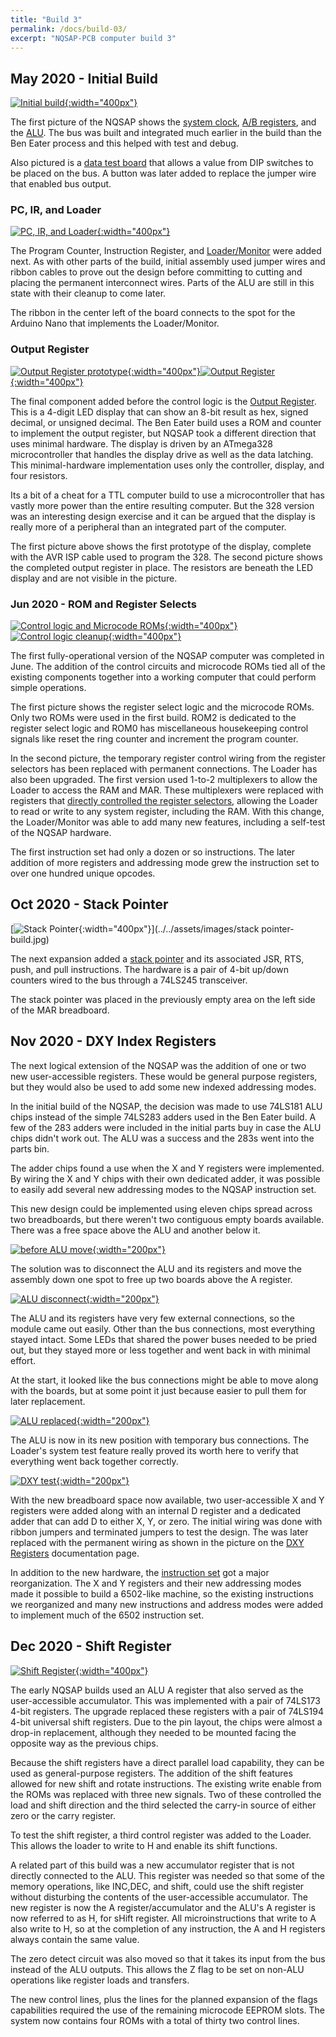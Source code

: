 ```yaml
---
title: "Build 3"
permalink: /docs/build-03/
excerpt: "NQSAP-PCB computer build 3"
---
```


## May 2020 - Initial Build

[![Initial build](../../assets/images/registers-1.jpg "initial NQSAP build"){:width="400px"}](../../assets/images/registers-1.jpg)

The first picture of the NQSAP shows the [system clock](../clock/),
[A/B registers](../registers/), and the [ALU](../alu/).  The bus was built and
integrated much earlier in the build than the Ben Eater process and this helped with test
and debug.

Also pictured is a [data test board](../getting-started/#data-test-board) that allows a
value from DIP switches to be placed on the bus.  A button was later added to replace the
jumper wire that enabled bus output.

### PC, IR, and Loader

[![PC, IR, and Loader](../../assets/images/pc-ir-loader.jpg "Program Counter, Instruction Register and Loader"){:width="400px"}](../../assets/images/pc-ir-loader.jpg)

The Program Counter, Instruction Register, and [Loader/Monitor](../loader/) were added
next.  As with other parts of the build, initial assembly used jumper wires and ribbon
cables to prove out the design before committing to cutting and placing the permanent
interconnect wires.  Parts of the ALU are still in this state with their cleanup to come
later.

The ribbon in the center left of the board connects to the spot for the Arduino Nano that
implements the Loader/Monitor.

### Output Register

[![Output Register prototype](../../assets/images/output-register-build.jpg "Output Register prototype"){:width="400px"}](../../assets/images/output-register-build.jpg)[![Output Register](../../assets/images/output-register-build-2.jpg "Output Register"){:width="400px"}](../../assets/images/output-register-build-2.jpg)

The final component added before the control logic is the
[Output Register](../output-register/).  This is a 4-digit LED display that can show an
8-bit result as hex, signed decimal, or unsigned decimal.  The Ben Eater build uses a
ROM and counter to implement the output register, but NQSAP took a different direction
that uses minimal hardware.  The display is driven by an ATmega328 microcontroller that
handles the display drive as well as the data latching.  This minimal-hardware
implementation uses only the controller, display, and four resistors.

Its a bit of a cheat for a TTL computer build to use a microcontroller that has vastly
more power than the entire resulting computer.  But the 328 version was an interesting
design exercise and it can be argued that the display is really more of a peripheral than
an integrated part of the computer.

The first picture above shows the first prototype of the display, complete with the AVR
ISP cable used to program the 328.  The second picture shows the completed output register
in place. The resistors are beneath the LED display and are not visible in the picture.


### Jun 2020 - ROM and Register Selects

[![Control logic and Microcode ROMs](../../assets/images/control-build-1.jpg "control logic and ROMs"){:width="400px"}](../../assets/images/control-build-1.jpg)[![Control logic cleanup](../../assets/images/control-build-2.jpg "control logic cleanup"){:width="400px"}](../../assets/images/control-build-2.jpg)

The first fully-operational version of the NQSAP computer was completed in June. The
addition of the control circuits and microcode ROMs tied all of the existing components
together into a working computer that could perform simple operations.

The first picture shows the register select logic and the microcode ROMs.  Only two
ROMs were used in the first build.  ROM2 is dedicated to the register select logic and
ROM0 has miscellaneous housekeeping control signals like reset the ring counter and
increment the program counter.

In the second picture, the temporary register control wiring from the register selectors
has been replaced with permanent connections.  The Loader has also been upgraded.  The
first version used 1-to-2 multiplexers to allow the Loader to access the RAM and MAR.
These multiplexers were replaced with registers that
[directly controlled the register selectors](../loader/#current-design---expanded-register-selects),
allowing the Loader to read or write to any system register, including the RAM.  With this
change, the Loader/Monitor was able to add many new features, including a self-test of the
NQSAP hardware.

The first instruction set had only a dozen or so instructions.  The later addition of
more registers and addressing mode grew the instruction set to over one hundred unique
opcodes.

## Oct 2020 - Stack Pointer

[![Stack Pointer](../../assets/images/stack-pointer-build.jpg "stack pointer"){:width="400px"}](../../assets/images/stack pointer-build.jpg)

The next expansion added a [stack pointer](../stack-pointer/) and its associated JSR, RTS,
push, and pull instructions.  The hardware is a pair of 4-bit up/down counters wired to
the bus through a 74LS245 transceiver.

The stack pointer was placed in the previously empty area on the left side of the MAR
breadboard.

## Nov 2020 - DXY Index Registers

The next logical extension of the NQSAP was the addition of one or two new user-accessible
registers.  These would be general purpose registers, but they would also be used to add
some new indexed addressing modes.

In the initial build of the NQSAP, the decision was made to use 74LS181 ALU chips instead
of the simple 74LS283 adders used in the Ben Eater build.  A few of the 283 adders were
included in the initial parts buy in case the ALU chips didn't work out.  The ALU was a
success and the 283s went into the parts bin.

The adder chips found a use when the X and Y registers were implemented.  By wiring the
X and Y chips with their own dedicated adder, it was possible to easily add several new
addressing modes to the NQSAP instruction set.

This new design could be implemented using eleven chips spread across two breadboards, but
there weren't two contiguous empty boards available.  There was a free space above the ALU
and another below it.

[![before ALU move](../../assets/images/move-1.jpg "before ALU move"){:width="200px"}](../../assets/images/move-1.jpg)

The solution was to disconnect the ALU and its registers and move the assembly down one
spot to free up two boards above the A register.

[![ALU disconnect](../../assets/images/move-2.jpg "ALU disconnect"){:width="200px"}](../../assets/images/move-2.jpg)

The ALU and its registers have very few external connections, so the module came out
easily.  Other than the bus connections, most everything stayed intact. Some LEDs that
shared the power buses needed to be pried out, but they stayed more or less together and
went back in with minimal effort.

At the start, it looked like the bus connections might be able to move along with the
boards, but at some point it just because easier to pull them for later replacement.

[![ALU replaced](../../assets/images/move-3.jpg "ALU replaced"){:width="200px"}](../../assets/images/move-3.jpg)

The ALU is now in its new position with temporary bus connections.  The Loader's system
test feature really proved its worth here to verify that everything went back together
correctly.

[![DXY test](../../assets/images/move-4.jpg "DXY test"){:width="200px"}](../../assets/images/move-4.jpg)

With the new breadboard space now available, two user-accessible X and Y registers were
added along with an internal D register and a dedicated adder that can add D to either X,
Y, or zero.  The initial wiring was done with ribbon jumpers and terminated jumpers to
test the design.  The was later replaced with the permanent wiring as shown in the picture
on the  [DXY Registers](../dxy-registers/) documentation page.

In addition to the new hardware, the [instruction set](../in-summary/) got a major
reorganization.  The X and Y registers and their new addressing modes made it possible to
build a 6502-like machine, so the existing instructions we reorganized and many new
instructions and address modes were added to implement much of the 6502 instruction set.

## Dec 2020 - Shift Register

[![Shift Register](../../assets/images/shift-register-build.jpg "shift register"){:width="400px"}](../../assets/images/shift-register-build.jpg)

The early NQSAP builds used an ALU A register that also served as the user-accessible
accumulator. This was implemented with a pair of 74LS173 4-bit registers.  The upgrade
replaced these registers with a pair of 74LS194 4-bit universal shift registers.  Due to
the pin layout, the chips were almost a drop-in replacement, although they needed to be
mounted facing the opposite way as the previous chips.

Because the shift registers have a direct parallel load capability, they can be used as
general-purpose registers.  The addition of the shift features allowed for new shift and
rotate instructions.  The existing write enable from the ROMs was replaced with three new
signals.  Two of these controlled the load and shift direction and the third selected
the carry-in source of either zero or the carry register.

To test the shift register, a third control register was added to the Loader.  This allows
the loader to write to H and enable its shift functions.

A related part of this build was a new accumulator register that is not directly
connected to the ALU.  This register was needed so that some of the memory operations,
like INC,DEC, and shift, could use the shift register without disturbing the contents of
the user-accessible accumulator.  The new register is now the A register/accumulator and
the ALU's A register is now referred to as H, for sHift register.  All microinstructions
that write to A also write to H, so at the completion of any instruction, the A and H
registers always contain the same value.

The zero detect circuit was also moved so that it takes its input from the bus instead of
the ALU outputs.  This allows the Z flag to be set on non-ALU operations like register
loads and transfers.

The new control lines, plus the lines for the planned expansion of the flags capabilities
required the use of the remaining microcode EEPROM slots.  The system now contains four
ROMs with a total of thirty two control lines.
